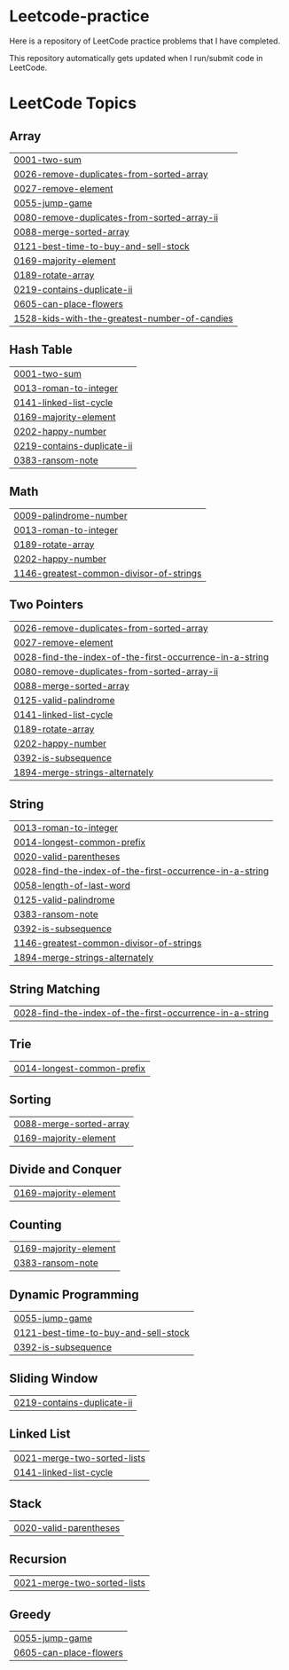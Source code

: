 # Leetcode-practice
Here is a repository of LeetCode practice problems that I have completed. 

This repository automatically gets updated when I run/submit code in LeetCode.

<!---LeetCode Topics Start-->
# LeetCode Topics
## Array
|  |
| ------- |
| [0001-two-sum](https://github.com/fkhan613/Leetcode-practice/tree/master/0001-two-sum) |
| [0026-remove-duplicates-from-sorted-array](https://github.com/fkhan613/Leetcode-practice/tree/master/0026-remove-duplicates-from-sorted-array) |
| [0027-remove-element](https://github.com/fkhan613/Leetcode-practice/tree/master/0027-remove-element) |
| [0055-jump-game](https://github.com/fkhan613/Leetcode-practice/tree/master/0055-jump-game) |
| [0080-remove-duplicates-from-sorted-array-ii](https://github.com/fkhan613/Leetcode-practice/tree/master/0080-remove-duplicates-from-sorted-array-ii) |
| [0088-merge-sorted-array](https://github.com/fkhan613/Leetcode-practice/tree/master/0088-merge-sorted-array) |
| [0121-best-time-to-buy-and-sell-stock](https://github.com/fkhan613/Leetcode-practice/tree/master/0121-best-time-to-buy-and-sell-stock) |
| [0169-majority-element](https://github.com/fkhan613/Leetcode-practice/tree/master/0169-majority-element) |
| [0189-rotate-array](https://github.com/fkhan613/Leetcode-practice/tree/master/0189-rotate-array) |
| [0219-contains-duplicate-ii](https://github.com/fkhan613/Leetcode-practice/tree/master/0219-contains-duplicate-ii) |
| [0605-can-place-flowers](https://github.com/fkhan613/Leetcode-practice/tree/master/0605-can-place-flowers) |
| [1528-kids-with-the-greatest-number-of-candies](https://github.com/fkhan613/Leetcode-practice/tree/master/1528-kids-with-the-greatest-number-of-candies) |
## Hash Table
|  |
| ------- |
| [0001-two-sum](https://github.com/fkhan613/Leetcode-practice/tree/master/0001-two-sum) |
| [0013-roman-to-integer](https://github.com/fkhan613/Leetcode-practice/tree/master/0013-roman-to-integer) |
| [0141-linked-list-cycle](https://github.com/fkhan613/Leetcode-practice/tree/master/0141-linked-list-cycle) |
| [0169-majority-element](https://github.com/fkhan613/Leetcode-practice/tree/master/0169-majority-element) |
| [0202-happy-number](https://github.com/fkhan613/Leetcode-practice/tree/master/0202-happy-number) |
| [0219-contains-duplicate-ii](https://github.com/fkhan613/Leetcode-practice/tree/master/0219-contains-duplicate-ii) |
| [0383-ransom-note](https://github.com/fkhan613/Leetcode-practice/tree/master/0383-ransom-note) |
## Math
|  |
| ------- |
| [0009-palindrome-number](https://github.com/fkhan613/Leetcode-practice/tree/master/0009-palindrome-number) |
| [0013-roman-to-integer](https://github.com/fkhan613/Leetcode-practice/tree/master/0013-roman-to-integer) |
| [0189-rotate-array](https://github.com/fkhan613/Leetcode-practice/tree/master/0189-rotate-array) |
| [0202-happy-number](https://github.com/fkhan613/Leetcode-practice/tree/master/0202-happy-number) |
| [1146-greatest-common-divisor-of-strings](https://github.com/fkhan613/Leetcode-practice/tree/master/1146-greatest-common-divisor-of-strings) |
## Two Pointers
|  |
| ------- |
| [0026-remove-duplicates-from-sorted-array](https://github.com/fkhan613/Leetcode-practice/tree/master/0026-remove-duplicates-from-sorted-array) |
| [0027-remove-element](https://github.com/fkhan613/Leetcode-practice/tree/master/0027-remove-element) |
| [0028-find-the-index-of-the-first-occurrence-in-a-string](https://github.com/fkhan613/Leetcode-practice/tree/master/0028-find-the-index-of-the-first-occurrence-in-a-string) |
| [0080-remove-duplicates-from-sorted-array-ii](https://github.com/fkhan613/Leetcode-practice/tree/master/0080-remove-duplicates-from-sorted-array-ii) |
| [0088-merge-sorted-array](https://github.com/fkhan613/Leetcode-practice/tree/master/0088-merge-sorted-array) |
| [0125-valid-palindrome](https://github.com/fkhan613/Leetcode-practice/tree/master/0125-valid-palindrome) |
| [0141-linked-list-cycle](https://github.com/fkhan613/Leetcode-practice/tree/master/0141-linked-list-cycle) |
| [0189-rotate-array](https://github.com/fkhan613/Leetcode-practice/tree/master/0189-rotate-array) |
| [0202-happy-number](https://github.com/fkhan613/Leetcode-practice/tree/master/0202-happy-number) |
| [0392-is-subsequence](https://github.com/fkhan613/Leetcode-practice/tree/master/0392-is-subsequence) |
| [1894-merge-strings-alternately](https://github.com/fkhan613/Leetcode-practice/tree/master/1894-merge-strings-alternately) |
## String
|  |
| ------- |
| [0013-roman-to-integer](https://github.com/fkhan613/Leetcode-practice/tree/master/0013-roman-to-integer) |
| [0014-longest-common-prefix](https://github.com/fkhan613/Leetcode-practice/tree/master/0014-longest-common-prefix) |
| [0020-valid-parentheses](https://github.com/fkhan613/Leetcode-practice/tree/master/0020-valid-parentheses) |
| [0028-find-the-index-of-the-first-occurrence-in-a-string](https://github.com/fkhan613/Leetcode-practice/tree/master/0028-find-the-index-of-the-first-occurrence-in-a-string) |
| [0058-length-of-last-word](https://github.com/fkhan613/Leetcode-practice/tree/master/0058-length-of-last-word) |
| [0125-valid-palindrome](https://github.com/fkhan613/Leetcode-practice/tree/master/0125-valid-palindrome) |
| [0383-ransom-note](https://github.com/fkhan613/Leetcode-practice/tree/master/0383-ransom-note) |
| [0392-is-subsequence](https://github.com/fkhan613/Leetcode-practice/tree/master/0392-is-subsequence) |
| [1146-greatest-common-divisor-of-strings](https://github.com/fkhan613/Leetcode-practice/tree/master/1146-greatest-common-divisor-of-strings) |
| [1894-merge-strings-alternately](https://github.com/fkhan613/Leetcode-practice/tree/master/1894-merge-strings-alternately) |
## String Matching
|  |
| ------- |
| [0028-find-the-index-of-the-first-occurrence-in-a-string](https://github.com/fkhan613/Leetcode-practice/tree/master/0028-find-the-index-of-the-first-occurrence-in-a-string) |
## Trie
|  |
| ------- |
| [0014-longest-common-prefix](https://github.com/fkhan613/Leetcode-practice/tree/master/0014-longest-common-prefix) |
## Sorting
|  |
| ------- |
| [0088-merge-sorted-array](https://github.com/fkhan613/Leetcode-practice/tree/master/0088-merge-sorted-array) |
| [0169-majority-element](https://github.com/fkhan613/Leetcode-practice/tree/master/0169-majority-element) |
## Divide and Conquer
|  |
| ------- |
| [0169-majority-element](https://github.com/fkhan613/Leetcode-practice/tree/master/0169-majority-element) |
## Counting
|  |
| ------- |
| [0169-majority-element](https://github.com/fkhan613/Leetcode-practice/tree/master/0169-majority-element) |
| [0383-ransom-note](https://github.com/fkhan613/Leetcode-practice/tree/master/0383-ransom-note) |
## Dynamic Programming
|  |
| ------- |
| [0055-jump-game](https://github.com/fkhan613/Leetcode-practice/tree/master/0055-jump-game) |
| [0121-best-time-to-buy-and-sell-stock](https://github.com/fkhan613/Leetcode-practice/tree/master/0121-best-time-to-buy-and-sell-stock) |
| [0392-is-subsequence](https://github.com/fkhan613/Leetcode-practice/tree/master/0392-is-subsequence) |
## Sliding Window
|  |
| ------- |
| [0219-contains-duplicate-ii](https://github.com/fkhan613/Leetcode-practice/tree/master/0219-contains-duplicate-ii) |
## Linked List
|  |
| ------- |
| [0021-merge-two-sorted-lists](https://github.com/fkhan613/Leetcode-practice/tree/master/0021-merge-two-sorted-lists) |
| [0141-linked-list-cycle](https://github.com/fkhan613/Leetcode-practice/tree/master/0141-linked-list-cycle) |
## Stack
|  |
| ------- |
| [0020-valid-parentheses](https://github.com/fkhan613/Leetcode-practice/tree/master/0020-valid-parentheses) |
## Recursion
|  |
| ------- |
| [0021-merge-two-sorted-lists](https://github.com/fkhan613/Leetcode-practice/tree/master/0021-merge-two-sorted-lists) |
## Greedy
|  |
| ------- |
| [0055-jump-game](https://github.com/fkhan613/Leetcode-practice/tree/master/0055-jump-game) |
| [0605-can-place-flowers](https://github.com/fkhan613/Leetcode-practice/tree/master/0605-can-place-flowers) |
<!---LeetCode Topics End-->
